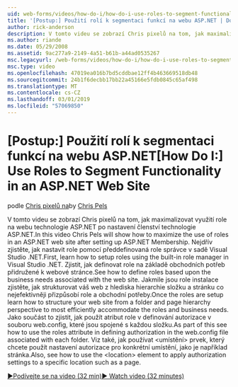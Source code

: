 ```yaml
---
uid: web-forms/videos/how-do-i/how-do-i-use-roles-to-segment-functionality-in-an-aspnet-web-site
title: '[Postup:] Použití rolí k segmentaci funkcí na webu ASP.NET | Dokumentace Microsoftu'
author: rick-anderson
description: V tomto videu se zobrazí Chris pixelů na tom, jak maximalizovat využití role na webu technologie ASP.NET po nastavení členství technologie ASP.NET. Nejdřív zjistěte, jak nastavit rol...
ms.author: riande
ms.date: 05/29/2008
ms.assetid: 9ac277a9-2149-4a51-b61b-a44ad0535267
msc.legacyurl: /web-forms/videos/how-do-i/how-do-i-use-roles-to-segment-functionality-in-an-aspnet-web-site
msc.type: video
ms.openlocfilehash: 47019ea016b7bd5cddbae12ff4b463669518db48
ms.sourcegitcommit: 24b1f6decbb17bb22a45166e5fdb0845c65af498
ms.translationtype: MT
ms.contentlocale: cs-CZ
ms.lasthandoff: 03/01/2019
ms.locfileid: "57069850"
---
```

<a name="how-do-i-use-roles-to-segment-functionality-in-an-aspnet-web-site"></a><span data-ttu-id="46854-104">[Postup:] Použití rolí k segmentaci funkcí na webu ASP.NET</span><span class="sxs-lookup"><span data-stu-id="46854-104">[How Do I:] Use Roles to Segment Functionality in an ASP.NET Web Site</span></span>
====================
<span data-ttu-id="46854-105">podle [Chris pixelů na](https://twitter.com/chrispels)</span><span class="sxs-lookup"><span data-stu-id="46854-105">by [Chris Pels](https://twitter.com/chrispels)</span></span>

<span data-ttu-id="46854-106">V tomto videu se zobrazí Chris pixelů na tom, jak maximalizovat využití role na webu technologie ASP.NET po nastavení členství technologie ASP.NET.</span><span class="sxs-lookup"><span data-stu-id="46854-106">In this video Chris Pels will show how to maximize the use of roles in an ASP.NET web site after setting up ASP.NET Membership.</span></span> <span data-ttu-id="46854-107">Nejdřív zjistěte, jak nastavit role pomocí předdefinovaná role správce v sadě Visual Studio .NET.</span><span class="sxs-lookup"><span data-stu-id="46854-107">First, learn how to setup roles using the built-in role manager in Visual Studio .NET.</span></span> <span data-ttu-id="46854-108">Zjistit, jak definovat role na základě obchodních potřeb přidružené k webové stránce.</span><span class="sxs-lookup"><span data-stu-id="46854-108">See how to define roles based upon the business needs associated with the web site.</span></span> <span data-ttu-id="46854-109">Jakmile jsou role instalace zjistěte, jak strukturovat váš web z hlediska hierarchie složku a stránku co nejefektivněji přizpůsobí role a obchodní potřeby.</span><span class="sxs-lookup"><span data-stu-id="46854-109">Once the roles are setup learn how to structure your web site from a folder and page hierarchy perspective to most efficiently accommodate the roles and business needs.</span></span> <span data-ttu-id="46854-110">Jako součást to zjistit, jak použít atribut role v definování autorizace v souboru web.config, které jsou spojené s každou složku.</span><span class="sxs-lookup"><span data-stu-id="46854-110">As part of this see how to use the roles attribute in defining authorization in the web.config file associated with each folder.</span></span> <span data-ttu-id="46854-111">Viz také, jak používat &lt;umístění&gt; prvek, který chcete použít nastavení autorizace pro konkrétní umístění, jako je například stránka.</span><span class="sxs-lookup"><span data-stu-id="46854-111">Also, see how to use the &lt;location&gt; element to apply authorization settings to a specific location such as a page.</span></span>

[<span data-ttu-id="46854-112">&#9654;Podívejte se na video (32 min)</span><span class="sxs-lookup"><span data-stu-id="46854-112">&#9654; Watch video (32 minutes)</span></span>](https://channel9.msdn.com/Blogs/ASP-NET-Site-Videos/how-do-i-use-roles-to-segment-functionality-in-an-aspnet-web-site)
